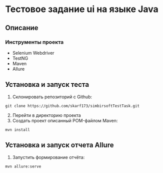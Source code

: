 # Тестовое задание ui на языке Java
## Описание
### Инструменты проекта
* Selenium Webdriver
* TestNG
* Maven
* Allure
## Установка и запуск теста

1. Склонировать репозиторий с Github:
````
git clone https://github.com/skarf173/simbirsoftTestTask.git
````
2. Перейти в директорию проекта
3. Создать проект описанный POM-файлом Maven:
````
mvn install
````
## Установка и запуск отчета Allure
1. Запустить формирование отчёта:
```
mvn allure:serve
```